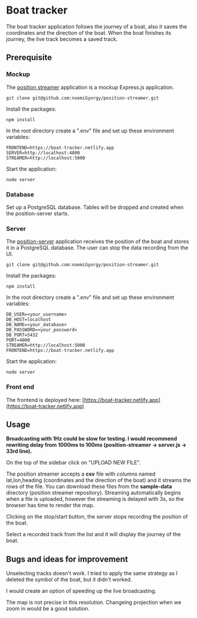 # Boat tracker

The boat tracker application follows the journey of a boat, also it saves the coordinates and the direction of the boat. When the boat finishes its journey, the live track becomes a saved track.

## Prerequisite

### Mockup

The [position streamer](https://github.com/noemiGyorgy/position-streamer) application is a mockup Express.js application.
```
git clone git@github.com:noemiGyorgy/position-streamer.git
```

Install the packages:
```
npm install
```

In the root directory create a ".env" file and set up these environment variables:
```
FRONTEND=https://boat-tracker.netlify.app
SERVER=http://localhost:4000
STREAMER=http://localhost:5000
```

Start the application:
```
node server
```

### Database

Set up a PostgreSQL database. Tables will be dropped and created when the position-server starts.

### Server

The [position-server](https://github.com/noemiGyorgy/position-server) application receives the position of the boat and stores it in a PostgreSQL database. The user can stop the data recording from the UI.
```
git clone git@github.com:noemiGyorgy/position-streamer.git
```

Install the packages:
```
npm install
```
In the root directory create a ".env" file and set up these environment variables:
```
DB_USER=<your_username>
DB_HOST=localhost
DB_NAME=<your_database>
DB_PASSWORD=<your_password>
DB_PORT=5432
PORT=4000
STREAMER=http://localhost:5000
FRONTEND=https://boat-tracker.netlify.app
```

Start the application:
```
node server
```

### Front end

The frontend is deployed here: [https://boat-tracker.netlify.app](https://boat-tracker.netlify.app)

## Usage

**Broadcasting with 1Hz could be slow for testing. I would recommend rewriting delay from 1000ms to 100ms (position-streamer -> server.js -> 33rd line).**

On the top of the sidebar click on "UPLOAD NEW FILE".

The position streamer accepts a **csv** file with columns named lat,lon,heading (coordinates and the direction of the boat) and it streams the rows of the file. You can download these files from the **sample-data** directory (position streamer repository). Streaming automatically begins when a file is uploaded, however the streaming is delayed with 3s, so the browser has time to render the map.

Clicking on the stop/start button, the server stops recording the position of the boat.

Select a recorded track from the list and it will display the journey of the boat.

## Bugs and ideas for improvement

Unselecting tracks doesn't work. I tried to apply the same strategy as I deleted the symbol of the boat, but it didn't worked.

I would create an option of speeding up the live broadcasting.

The map is not precise in this resolution. Changeing projection when we zoom in would be a good solution. 
